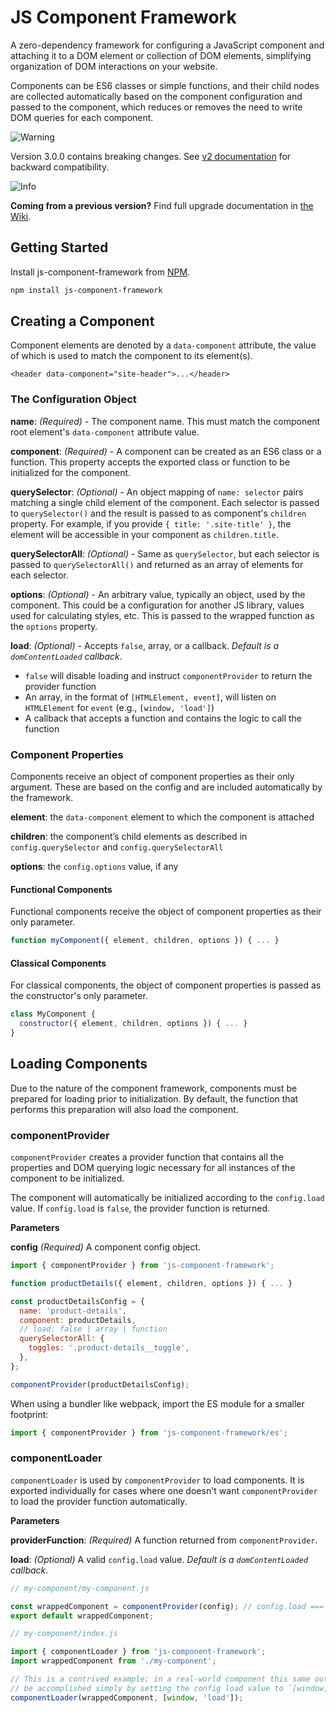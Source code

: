 JS Component Framework
======================

A zero-dependency framework for configuring a JavaScript component and attaching it to a DOM element or collection of DOM elements, simplifying organization of DOM interactions on your website.

Components can be ES6 classes or simple functions, and their child nodes are collected automatically based on the component configuration and passed to the component, which reduces or removes the need to write DOM queries for each component.

<picture>
  <source media="(prefers-color-scheme: light)" srcset="https://raw.githubusercontent.com/Mqxx/GitHub-Markdown/main/blockquotes/badge/light-theme/warning.svg">
  <img alt="Warning" src="https://raw.githubusercontent.com/Mqxx/GitHub-Markdown/main/blockquotes/badge/dark-theme/warning.svg">
</picture><br>

Version 3.0.0 contains breaking changes. See [v2 documentation](src/v2/) for backward compatibility.

<picture>
  <source media="(prefers-color-scheme: light)" srcset="https://raw.githubusercontent.com/Mqxx/GitHub-Markdown/main/blockquotes/badge/light-theme/info.svg">
  <img alt="Info" src="https://raw.githubusercontent.com/Mqxx/GitHub-Markdown/main/blockquotes/badge/dark-theme/info.svg">
</picture><br>

**Coming from a previous version?** Find full upgrade documentation in [the Wiki](https://github.com/alleyinteractive/js-component-framework/wiki/Updating-to-v3).

## Getting Started

Install js-component-framework from [NPM](https://www.npmjs.com/package/js-component-framework).

```bash
npm install js-component-framework
```

## Creating a Component

Component elements are denoted by a `data-component` attribute, the value of which is used to match the component to its element(s).

```
<header data-component="site-header">...</header>
```

### The Configuration Object

**name**: _(Required)_ - The component name. This must match the component root element's `data-component` attribute value.

**component**: _(Required)_ - A component can be created as an ES6 class or a function. This property accepts the exported class or function to be initialized for the component.

**querySelector**: _(Optional)_ - An object mapping of `name: selector` pairs matching a single child element of the component. Each selector is passed to `querySelector()` and the result is passed to as component's `children` property. For example, if you provide `{ title: '.site-title' }`, the element will be accessible in your component as `children.title`.

**querySelectorAll**: _(Optional)_ - Same as `querySelector`, but each selector is passed to `querySelectorAll()` and returned as an array of elements for each selector.

**options**: _(Optional)_ - An arbitrary value, typically an object, used by the component. This could be a configuration for another JS library, values used for calculating styles, etc. This is passed to the wrapped function as the `options` property.

**load**: _(Optional)_ - Accepts `false`, array, or a callback. _Default is a `domContentLoaded` callback_.

* `false` will disable loading and instruct `componentProvider` to return the provider function
* An array, in the format of `[HTMLElement, event]`, will listen on `HTMLElement` for `event` (e.g., `[window, 'load']`)
* A callback that accepts a function and contains the logic to call the function

### Component Properties

Components receive an object of component properties as their only argument. These are based on the config and are included automatically by the framework.

**element**: the `data-component` element to which the component is attached

**children**: the component’s child elements as described in `config.querySelector` and `config.querySelectorAll`

**options**: the `config.options` value, if any

#### Functional Components

Functional components receive the object of component properties as their only parameter.

```javascript
function myComponent({ element, children, options }) { ... }
```

#### Classical Components

For classical components, the object of component properties is passed as the constructor's only parameter.

```javascript
class MyComponent {
  constructor({ element, children, options }) { ... }
}
```

## Loading Components

Due to the nature of the component framework, components must be prepared for loading prior to initialization. By default, the function that performs this preparation will also load the component.

### componentProvider

`componentProvider` creates a provider function that contains all the properties and DOM querying logic necessary for all instances of the component to be initialized.

The component will automatically be initialized according to the `config.load` value. If `config.load` is `false`, the provider function is returned.

**Parameters**

**config** _(Required)_ A component config object.

```javascript
import { componentProvider } from 'js-component-framework';

function productDetails({ element, children, options }) { ... }

const productDetailsConfig = {
  name: 'product-details',
  component: productDetails,
  // load: false | array | function
  querySelectorAll: {
    toggles: '.product-details__toggle',
  },
};

componentProvider(productDetailsConfig);
```

When using a bundler like webpack, import the ES module for a smaller footprint:

```javascript
import { componentProvider } from 'js-component-framework/es';
```

### componentLoader

`componentLoader` is used by `componentProvider` to load components. It is exported individually for cases where one doesn't want `componentProvider` to load the provider function automatically.

**Parameters**

**providerFunction**: _(Required)_ A function returned from `componentProvider`.

**load**: _(Optional)_ A valid `config.load` value. _Default is a `domContentLoaded` callback_.

```javascript
// my-component/my-component.js

const wrappedComponent = componentProvider(config); // config.load === false
export default wrappedComponent;
```

```javascript
// my-component/index.js

import { componentLoader } from 'js-component-framework';
import wrappedComponent from './my-component';

// This is a contrived example; in a real-world component this same outcome can 
// be accomplished simply by setting the config load value to `[window, 'load']`
componentLoader(wrappedComponent, [window, 'load']);
```
